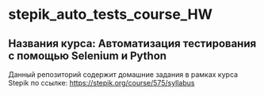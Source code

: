 # stepik_auto_tests_course_HW

## Названия курса: Автоматизация тестирования с помощью Selenium и Python

Данный репозиторий содержит домашние задания в рамках курса Stepik по ссылке: https://stepik.org/course/575/syllabus
